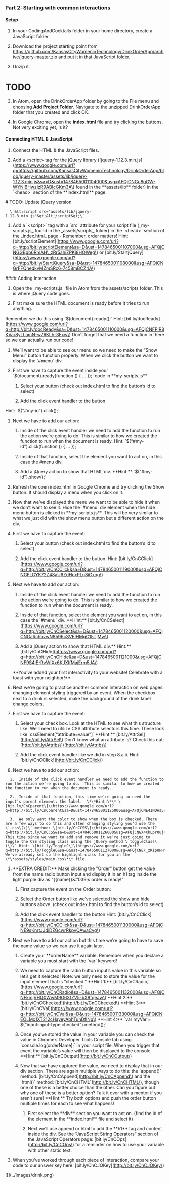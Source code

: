 ### Part 2:  Starting with common interactions

#### Setup

1.  In your CodingAndCocktails folder in your home directory, create a JavaScript folder.

2. Download the project starting point from https://github.com/KansasCityWomeninTechnology/DrinkOrderApp/archive/jquery-master.zip and put it in that JavaScript folder. 

3. Unzip it. 

# TODO

3. In Atom, open the DrinkOrderApp folder by going to the File menu and choosing **Add Project Folder**. Navigate to the unzipped DrinkOrderApp folder that you created and click OK.

4.  In Google Chrome, open the **index.html** file and try clicking the buttons.  Not very exciting yet, is it?
 
#### Connecting HTML & JavaScript

1. Connect the HTML & the JavaScript files.

  1.  Add a &lt;script&gt; tag for the jQuery library \(\[jquery-1.12.3.min.js\]\(https://www.google.com/url?q=https://github.com/KansasCityWomeninTechnology/DrinkOrderApp/blob/jquery-master/assets/lib/jquery-1.12.3.min.js&sa=D&ust=1478465001104000&usg=AFQjCNGu8qGW-WYNlBHwzlzR9ABIcGKm3A\) found in the \*\*assets/lib\*\* folder\)  in the \`&lt;head&gt;\` section of the \*\*index.html\*\* page.

  \# TODO: Update jQuery version



      \`&lt;script src="assets/lib/jquery-1.12.3.min.js"&gt;&lt;/script&gt;\`



   1.  Add a \`&lt;script&gt;\` tag with a \`src\` attribute for your script file \(\_my-scripts.js\_ found in the \_assets/scripts\_ folder\) in the \`&lt;head&gt;\` section of the \_index.html\_ page  - Remember, order matters! Hint: \[bit.ly/scriptElement\]\(https://www.google.com/url?q=http://bit.ly/scriptElement&sa=D&ust=1478465001107000&usg=AFQjCNGGBgb6RmAH\_zRr5ahiZPKi8HOWeg\) or \[bit.ly/StartjQuery\]\(https://www.google.com/url?q=http://bit.ly/StartjQuery&sa=D&ust=1478465001108000&usg=AFQjCNGrFFQhedkvMZmSRc6-7458mBCZ4A\)



   

\#\#\#\# Adding Interaction

1.  Open the \_my-scripts.js\_ file in Atom from the assets/scripts folder. This is where jQuery code goes.



1.  First make sure the HTML document is ready before it tries to run anything.  



Remember we do this using \`$\(document\).ready\(\);\`  Hint: \[bit.ly/docReady\]\(https://www.google.com/url?q=http://bit.ly/docReady&sa=D&ust=1478465001110000&usg=AFQjCNFPlR8KVar8yLLamN-w76KLh-3Fxw\) Don’t forget that we need a function in there so we can actually run our code!



1.  We’ll want to be able to see our menu so we need to make the “Show Menu” button function properly.  When we click the button we want to display the \`\#menu\` div.



  1.  First we have to capture the event inside your \`$\(document\).ready\(function \(\) { ... }\);\` code in \*\*my-scripts.js\*\*



      1.  Select your button \(check out index.html to find the button’s id to select\)

      2.  Add the click event handler to the button.

   Hint: \`$\(“\#my-id”\).click\(\);\`



  1.  Next we have to add our action:



      1.  Inside of the click event handler we need to add the function to run the action we’re going to do.  This is similar to how we created the function to run when the document is ready. Hint: \`$\(“\#my-id”\).click\(function \(\) { … }\);\`



      1.  Inside of that function, select the element you want to act on, in this case the \#menu div.

      2.  Add a jQuery action to show that HTML div. \*\*Hint:\*\* \`$\("\#my-id"\).show\(\);\`



1.  Refresh the open index.html in Google Chrome and try clicking the Show button.  It should display a menu when you click on it.



1.  Now that we’ve displayed the menu we want to be able to hide it when we don’t want to see it. Hide the \`\#menu\` div element when the hide menu button is clicked in \*\*my-scripts.js\*\*.  This will be very similar to what we just did with the show menu button but a different action on the div.



  1.  First we have to capture the event:



      1.  Select your button \(check out index.html to find the button’s id to select\)

      2.  Add the click event handler to the button. Hint: \[bit.ly/CnCClick\]\(https://www.google.com/url?q=http://bit.ly/CnCClick&sa=D&ust=1478465001119000&usg=AFQjCNGFLGYK72Z48aU6ZdHoxPLn8iGxog\)



  1.  Next we have to add our action:



      1.  Inside of the click event handler we need to add the function to run the action we’re going to do.  This is similar to how we created the function to run when the document is ready.

      2.  Inside of that function, select the element you want to act on, in this case the \`\#menu\` div. \*\*Hint:\*\* \[bit.ly/CnCSelect\]\(https://www.google.com/url?q=http://bit.ly/CnCSelect&sa=D&ust=1478465001120000&usg=AFQjCNGaRchbzwN8596cSVEIHMgC15TjMw\)

      3.  Add a jQuery action to show that HTML div.\*\* Hint:\*\* \[bit.ly/CnCHide\]\(https://www.google.com/url?q=http://bit.ly/CnCHide&sa=D&ust=1478465001121000&usg=AFQjCNF9S4iE-RvWIXx6KJXlfMajErm5JA\)



      \*\*You’ve added your first interactivity to your website! Celebrate with a toast with your neighbor!\*\*



1.  Next we’re going to practice another common interaction on web pages: changing element styling triggered by an event.  When the checkbox next to a drink is selected, make the background of the drink label change colors.



  1.  First we have to capture the event:



      1.  Select your check box.  Look at the HTML to see what this structure like.  We’ll need to utilize CSS attribute selectors this time.  These look like \`cssElement\[“attribute=value”\]\`  \*\*Hint:\*\* \[bit.ly/AttrSel\]\(http://bit.ly/AttrSel\)  Don’t know what an attribute is?  Check this out: \[http://bit.ly/Attribs\]\(http://bit.ly/Attribs\)

      2.  Add the click event handler like we did in step 8.a.ii. Hint: \[bit.ly/CnCClick\]\(http://bit.ly/CnCClick\)



   1.  Next we have to add our action:



      1.  Inside of the click event handler we need to add the function to run the action we’re going to do.  This is similar to how we created the function to run when the document is ready.

      2.  Inside of that function, this time we’re going to need the input’s parent element: the label.  \*\*Hint:\*\* \[bit.ly/CnCparent\]\(https://www.google.com/url?q=http://bit.ly/CnCparent&sa=D&ust=1478465001125000&usg=AFQjCNE4INDAs5xRmmQl2TP1uUcO0N0qNg\)

      3.  We only want the color to show when the box is checked. There are a few ways to do this and often changing styling you’d use the \`.css\(\)\` method: \[bit.ly/CnCCSS\]\(https://www.google.com/url?q=http://bit.ly/CnCCSS&sa=D&ust=1478465001126000&usg=AFQjCNGX4XkLprOujxC6Yb72j\_nna1rLVw\).  This time since we want to add and remove it we’re just going to toggle the CSS styling class using the jQuery method \`toggleClass\(\)\` Hint: \[bit.ly/ToggleC\]\(https://www.google.com/url?q=http://bit.ly/ToggleC&sa=D&ust=1478465001127000&usg=AFQjCNE\_zKIpUHHNGJONJhbO2zFA\_W4qng\)  We’ve already set up the highlight class for you in the \*\*assets/styles/main.css\*\* file.



1.  \*\*EXTRA CREDIT:\*\* Make clicking the &quot;Order&quot; button get the value from the name radio button input and display it in an h1 tag inside the light purple div as &quot;{{name}}&\#039;s order is ready!&quot;



    1.  First capture the event on the Order button:



      1.  Select the Order button like we’ve selected the show and hide buttons above. \(check out index.html to find the button’s id to select\)

      2.  Add the click event handler to the button Hint: \[bit.ly/CnCClick\]\(https://www.google.com/url?q=http://bit.ly/CnCClick&sa=D&ust=1478465001130000&usg=AFQjCNE9sKnrtJJdiDZGcwrRkpyOAwaCvg\)



  1.  Next we have to add our action but this time we’re going to have to save the name value so we can use it again later.



      1.  Create your \*\*orderName\*\* variable.  Remember when you declare a variable you must start with the \`var\` keyword!

      2.  We need to capture the radio button input’s value in this variable  so let’s get it selected!  Note: we only need to store the value for the input element that is “checked.” \*\*Hint 1:\*\* \[bit.ly/CnCRadio\]\(https://www.google.com/url?q=http://bit.ly/CnCRadio&sa=D&ust=1478465001132000&usg=AFQjCNFkmjVHQ0WwM9G63fZV5-bX8fqeJw\) \*\*Hint 2:\*\* \[bit.ly/CnCChecked\]\(http://bit.ly/CnCChecked\) \*\*Hint 3:\*\* \[bit.ly/CnCVal\]\(https://www.google.com/url?q=http://bit.ly/CnCVal&sa=D&ust=1478465001133000&usg=AFQjCNEOLMx1XT212cHayeyAbhTunDflNg\) \*\*Hint 4:\*\* \`var myVar = $\("input:input-type:checked"\).method\(\);\`

      3.  Once you’ve stored the value in your variable you can check the value in Chrome’s Developer Tools Console tab using \`console.log\(orderName\);\` in your script file.  When you trigger that event the variable’s value will then be displayed to the console. \*\*Hint:\*\* \[bit.ly/CnCOutput\]\(http://bit.ly/CnCOutput\)

      4.  Now that we have captured the value, we need to display that in our div section.  There are again multiple ways to do this: the \`append\(\)\` method: \[bit.ly/CnCAppend\]\(http://bit.ly/CnCAppend\)  and the \`html\(\)\` method: \[bit.ly/CnCHTML\]\(http://bit.ly/CnCHTML\), though one of these is a better choice than the other. Can you figure out why one of these is a better option?  Talk it over with a mentor if you aren’t sure! \*\*Hint:\*\* Try both options and push the order button multiple times for each to see what happens!



          1.  First select the \*\*div\*\* section you want to act on.  \(find the id of the element in the \*\*index.html\*\* file and select it\)

          2.  Next we’ll use append or html to add the \*\*h1\*\* tag and content inside the div.  See the “JavaScript String Operators” section of the JavaScript Operators page: \[bit.ly/CnCOps\]\(http://bit.ly/CnCOps\) for a reminder on how to use your variable with other static text.



1.  When you’ve worked through each piece of interaction, compare your code to our answer key here: \[bit.ly/CnCJQKey\]\(http://bit.ly/CnCJQKey\)



!\[\]\(../images/drink.png\)



